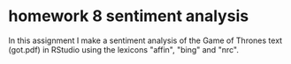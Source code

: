 # homework 8 sentiment analysis
In this assignment I make a sentiment analysis of the Game of Thrones text (got.pdf) in RStudio using the lexicons "affin", "bing" and "nrc".
